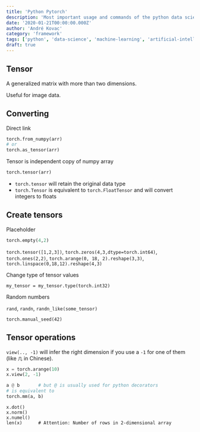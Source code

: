 ```yaml
---
title: 'Python Pytorch'
description: 'Most important usage and commands of the python data science framework Pytorch'
date: '2020-01-21T00:00:00.000Z'
author: 'André Kovac'
category: 'framework'
tags: ['python', 'data-science', 'machine-learning', 'artificial-intelligence', 'statistics']
draft: true
---
```


## Tensor

A generalized matrix with more than two dimensions.

Useful for image data.

## Converting

Direct link

```python
torch.from_numpy(arr)
# or
torch.as_tensor(arr)
```

Tensor is independent copy of numpy array

```python
torch.tensor(arr)
```

* `torch.tensor` will retain the original data type
* `torch.Tensor` is equivalent to `torch.FloatTensor` and will convert integers to floats

## Create tensors

Placeholder

```python
torch.empty(4,2)
```

`torch.tensor([1,2,3])`, `torch.zeros(4,3,dtype=torch.int64)`, `torch.ones(2,2)`, `torch.arange(0, 18, 2).reshape(3,3)`, `torch.linspace(0,18,12).reshape(4,3)`

Change type of tensor values

`my_tensor = my_tensor.type(torch.int32)`

Random numbers

`rand`, `randn`, `randn_like(some_tensor)`

`torch.manual_seed(42)`

## Tensor operations

`view(.., -1)` will infer the right dimension if you use a `-1` for one of them (like `几` in Chinese).

```python
x = torch.arange(10)
x.view(2, -1)
```

```python
a @ b       # but @ is usually used for python decorators
# is equivalent to
torch.mm(a, b)
```

```
x.dot()
x.norm()
x.numel()
len(x)      # Attention: Number of rows in 2-dimensional array
```